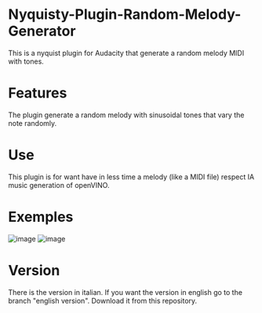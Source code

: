 # Nyquisty-Plugin-Random-Melody-Generator
This is a nyquist plugin for Audacity that generate a random melody MIDI with tones.
# Features
The plugin generate a random melody with sinusoidal tones that vary the note randomly.
# Use
This plugin is for want have in less time a melody (like a MIDI file) respect IA music generation of openVINO.
# Exemples
![image](https://github.com/user-attachments/assets/b607d4bc-6094-4f90-a4c3-ba36898aa720)
![image](https://github.com/user-attachments/assets/6a8cd677-24f8-4ee0-8dda-7ea7e682d791)
# Version 
There is the version in italian. If you want the version in english go to the branch "english version".
Download it from this repository.
